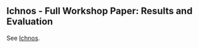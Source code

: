 ## Ichnos - Full Workshop Paper: Results and Evaluation ##
See [Ichnos](https://github.com/GlasgowC3lab/ichnos). 
